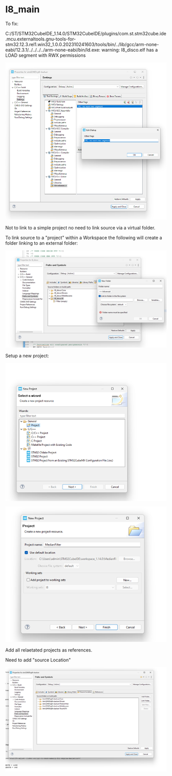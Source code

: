 # l8_main

To fix:

C:/ST/STM32CubeIDE_1.14.0/STM32CubeIDE/plugins/com.st.stm32cube.ide.mcu.externaltools.gnu-tools-for-stm32.12.3.rel1.win32_1.0.0.202310241603/tools/bin/../lib/gcc/arm-none-eabi/12.3.1/../../../../arm-none-eabi/bin/ld.exe: warning: l8_disco.elf has a LOAD segment with RWX permissions

![Alt text](image.png)


Not to link to a simple project no need to link source via a virtual folder.


To link source to a "project" within a Workspace the following will create a folder linking to an external folder: 


![Alt text](image-1.png)


Setup a new project:

![Alt text](image-2.png)

![Alt text](image-3.png)

Add all relaetated projects as references.


Need to add "source  Location"

![Alt text](image-4.png)


